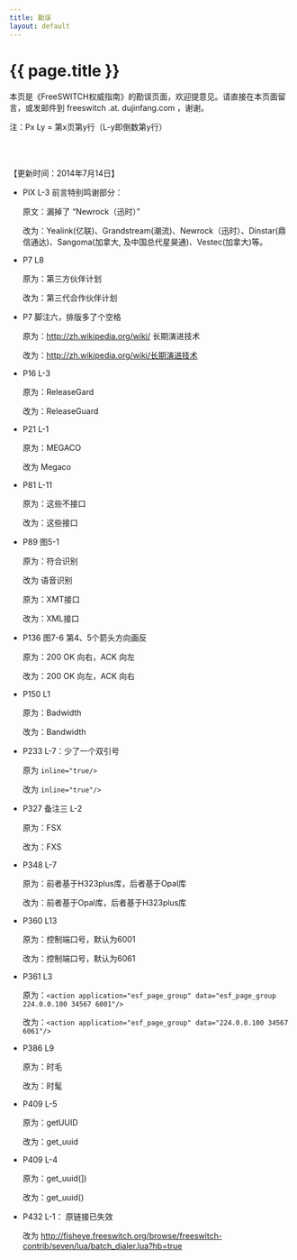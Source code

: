 ```yaml
---
title: 勘误
layout: default
---
```


# {{ page.title }}

本页是《FreeSWITCH权威指南》的勘误页面，欢迎提意见。请直接在本页面留言，或发邮件到 freeswitch .at. dujinfang.com ，谢谢。

注：Px Ly = 第x页第y行（L-y即倒数第y行）

<br>
<br>

【更新时间：2014年7月14日】


* PIX L-3 前言特别鸣谢部分：

    原文：漏掉了 “Newrock（迅时）”

    改为：Yealink(亿联)、Grandstream(潮流)、Newrock（迅时）、Dinstar(鼎信通达)、Sangoma(加拿大, 及中国总代星昊通)、Vestec(加拿大)等。

* P7 L8

    原为：第三方伙伴计划

    改为：第三代合作伙伴计划

* P7 脚注六，排版多了个空格

    原为：http://zh.wikipedia.org/wiki/ 长期演进技术

    改为：http://zh.wikipedia.org/wiki/长期演进技术

* P16 L-3

    原为：ReleaseGard

    改为：ReleaseGuard

* P21 L-1

    原为：MEGACO

    改为 Megaco

* P81 L-11

    原为：这些不接口

    改为：这些接口

* P89 图5-1

    原为：符合识别

    改为 语音识别

    原为：XMT接口

    改为：XML接口


* P136 图7-6 第4、5个箭头方向画反

    原为：200 OK 向右，ACK 向左

    改为：200 OK 向左，ACK 向右

* P150 L1

    原为：Badwidth

    改为：Bandwidth


* P233 L-7：少了一个双引号

    原为  `inline="true/>`

    改为  `inline="true"/>`


* P327 备注三 L-2

    原为：FSX

    改为：FXS

* P348 L-7

    原为：前者基于H323plus库，后者基于Opal库

    改为：前者基于Opal库，后者基于H323plus库

* P360 L13

    原为：控制端口号，默认为6001

    改为：控制端口号，默认为6061

* P361 L3

    原为：`<action application="esf_page_group" data="esf_page_group 224.0.0.100 34567 6001"/>`

    改为：`<action application="esf_page_group" data="224.0.0.100 34567 6061"/>`


* P386 L9

    原为：时毛

    改为：时髦

* P409 L-5

    原为：getUUID

    改为：get_uuid

* P409 L-4

    原为：get_uuid(])

    改为：get_uuid()

* P432 L-1： 原链接已失效

    改为 <http://fisheye.freeswitch.org/browse/freeswitch-contrib/seven/lua/batch_dialer.lua?hb=true>

<br>
<br>
<br>

<!--高速版，加载速度快，使用前需测试页面的兼容性-->
<div id="SOHUCS"></div>
<script>
  (function(){
    var appid = 'cyrbxBE9W',
    conf = 'prod_7cafa4a3aa6ae67880a614a6ee14161f';
    var doc = document,
    s = doc.createElement('script'),
    h = doc.getElementsByTagName('head')[0] || doc.head || doc.documentElement;
    s.type = 'text/javascript';
    s.charset = 'utf-8';
    s.src =  'http://assets.changyan.sohu.com/upload/changyan.js?conf='+ conf +'&appid=' + appid;
    h.insertBefore(s,h.firstChild);
    window.SCS_NO_IFRAME = true;
  })()
</script>
